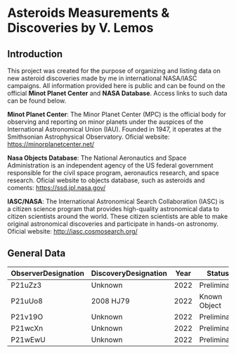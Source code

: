 # Asteroids Measurements & Discoveries by V. Lemos

## Introduction 
This project was created for the purpose of organizing and listing data on new asteroid discoveries made by me in international NASA/IASC campaigns. All information provided here is public and can be found on the official **Minot Planet Center** and **NASA Database**. Access links to such data can be found below.

**Minot Planet Center**: The Minor Planet Center (MPC) is the official body for observing and reporting on minor planets under the auspices of the International Astronomical Union (IAU). Founded in 1947, it operates at the Smithsonian Astrophysical Observatory. Oficial website: https://minorplanetcenter.net/ 

**Nasa Objects Database**: The National Aeronautics and Space Administration is an independent agency of the US federal government responsible for the civil space program, aeronautics research, and space research. Oficial website to objects database, such as asteroids and coments: https://ssd.jpl.nasa.gov/

**IASC/NASA**: The International Astronomical Search Collaboration (IASC) is a citizen science program that provides high-quality astronomical data to citizen scientists around the world. These citizen scientists are able to make original astronomical discoveries and participate in hands-on astronomy.  Oficial website: http://iasc.cosmosearch.org/


## General Data

| ObserverDesignation | DiscoveryDesignation | Year | Status | Campaign | Contribution | ObserverTelescope | Orbit | IsNEO |
| ------------------- | ---------------------| -----| -------| ------------- | -------------- | --------- | ---------- | ---- |
| P21uZz3 | Unknown | 2022 | Preliminary | IASC |  Pending | Pan-STARRS 2 | Unknown | 0 |
| P21uUo8 | 2008 HJ79 | 2022 | Known Object | IASC | Orbit Updated | Pan-STARRS 2 | Main Belt | 0 |
| P21v19O | Unknown | 2022 | Preliminary | IASC |  Pending | Pan-STARRS 2 | Unknown | 0 |
| P21wcXn | Unknown | 2022 | Preliminary | IASC |  Pending | Pan-STARRS 2 | Unknown | 0 |
| P21wEwU | Unknown | 2022 | Preliminary | IASC |  Pending | Pan-STARRS 2 | Unknown | 0 |
